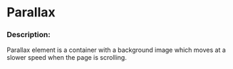 # **Parallax**

### Description: 
Parallax element is a container with a background image which moves at a slower speed when the page is scrolling.